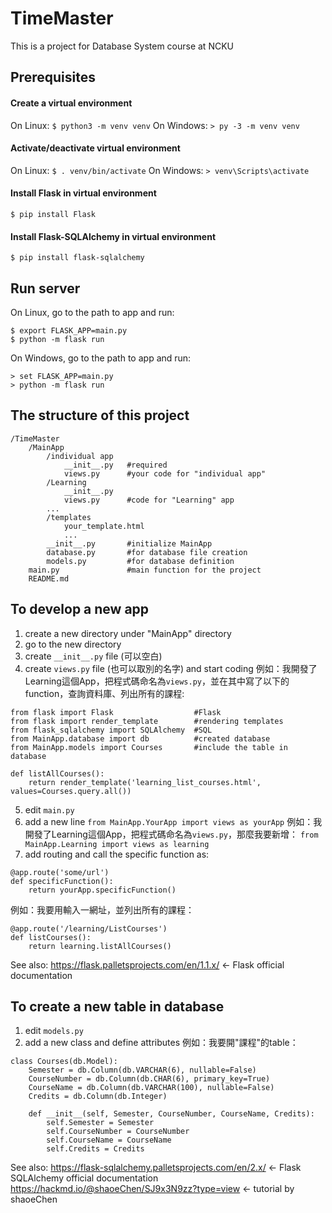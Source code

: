 # TimeMaster
This is a project for Database System course at NCKU

## Prerequisites ##
#### Create a virtual environment ####
On Linux: `$ python3 -m venv venv`
On Windows: `> py -3 -m venv venv`
#### Activate/deactivate virtual environment ####
On Linux: `$ . venv/bin/activate`
On Windows: `> venv\Scripts\activate`
#### Install Flask in virtual environment ####
`$ pip install Flask`
#### Install Flask-SQLAlchemy in virtual environment ####
`$ pip install flask-sqlalchemy`

## Run server ##
On Linux, go to the path to app and run:
```
$ export FLASK_APP=main.py
$ python -m flask run
```
On Windows, go to the path to app and run:
```
> set FLASK_APP=main.py
> python -m flask run
```

## The structure of this project ##
```
/TimeMaster
    /MainApp
        /individual app
            __init__.py   #required
            views.py      #your code for "individual app"
        /Learning
            __init__.py
            views.py      #code for "Learning" app
        ...
        /templates
            your_template.html
            ...
        __init__.py       #initialize MainApp
        database.py       #for database file creation
        models.py         #for database definition
    main.py               #main function for the project
    README.md
```

## To develop a new app ##
1. create a new directory under "MainApp" directory
2. go to the new directory
3. create `__init__.py` file (可以空白)
4. create `views.py` file (也可以取別的名字) and start coding
例如：我開發了Learning這個App，把程式碼命名為`views.py`，並在其中寫了以下的function，查詢資料庫、列出所有的課程:
```python=
from flask import Flask                  #Flask
from flask import render_template        #rendering templates
from flask_sqlalchemy import SQLAlchemy  #SQL
from MainApp.database import db          #created database
from MainApp.models import Courses       #include the table in database

def listAllCourses():
    return render_template('learning_list_courses.html', values=Courses.query.all())
```
5. edit `main.py`
6. add a new line `from MainApp.YourApp import views as yourApp`
例如：我開發了Learning這個App，把程式碼命名為`views.py`，那麼我要新增：
`from MainApp.Learning import views as learning`
7. add routing and call the specific function as:
```python=
@app.route('some/url')
def specificFunction():
    return yourApp.specificFunction()
```
例如：我要用輸入一網址，並列出所有的課程：
```python=
@app.route('/learning/ListCourses')
def listCourses():
    return learning.listAllCourses()
```
See also:
https://flask.palletsprojects.com/en/1.1.x/ <- Flask official documentation
## To create a new table in database ##
1. edit `models.py`
2. add a new class and define attributes
例如：我要開"課程"的table：
```python=
class Courses(db.Model):
    Semester = db.Column(db.VARCHAR(6), nullable=False)
    CourseNumber = db.Column(db.CHAR(6), primary_key=True)
    CourseName = db.Column(db.VARCHAR(100), nullable=False)
    Credits = db.Column(db.Integer)

    def __init__(self, Semester, CourseNumber, CourseName, Credits):
        self.Semester = Semester
        self.CourseNumber = CourseNumber
        self.CourseName = CourseName
        self.Credits = Credits
```
See also:
https://flask-sqlalchemy.palletsprojects.com/en/2.x/ <- Flask SQLAlchemy official documentation
https://hackmd.io/@shaoeChen/SJ9x3N9zz?type=view <- tutorial by shaoeChen